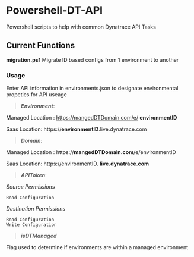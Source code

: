 # Powershell-DT-API
Powershell scripts to help with common Dynatrace API Tasks

## Current Functions
**migration.ps1**
Migrate ID based configs from 1 environment to another 
### Usage
Enter API information in environments.json to designate environmental propeties for API useage

>***Environment***: 
  
 Managed Location : https://mangedDTDomain.com/e/ **environmentID**
   
  Saas Location:     https://**environmentID**.live.dynatrace.com
>***Domain***:

 Managed Location : https://**mangedDTDomain.com**/e/environmentID

  Saas Location:     https://environmentID. **live.dynatrace.com**
>***APIToken***:
 
*Source Permissions*
   
 ```
 Read Configuration 
 ```
 
*Destination Permissions*
```
Read Configuration 
Write Configuration
```

>***isDTManaged***

Flag used to determine if environments are within a managed environment
